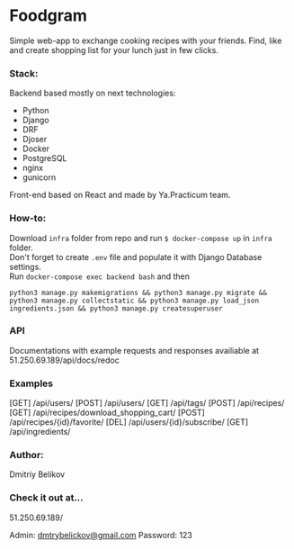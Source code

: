 # Foodgram  
Simple web-app to exchange cooking recipes with your friends. Find, like and create shopping list for your lunch just in few clicks.  
  
  
### Stack:  
Backend based mostly on next technologies:  
- Python  
- Django  
- DRF  
- Djoser  
- Docker  
- PostgreSQL  
- nginx  
- gunicorn  

Front-end based on React and made by Ya.Practicum team.  



### How-to:  
Download ```infra``` folder from repo and run ```$ docker-compose up``` in ```infra``` folder.   
Don't forget to create ```.env``` file and populate it with Django Database settings.  
Run ```docker-compose exec backend bash``` and then   
```
python3 manage.py makemigrations && python3 manage.py migrate && python3 manage.py collectstatic && python3 manage.py load_json ingredients.json && python3 manage.py createsuperuser  
```  

### API
Documentations with example requests and responses availiable at   
51.250.69.189/api/docs/redoc  

### Examples

[GET] /api/users/ 
[POST] /api/users/ 
[GET] /api/tags/ 
[POST] /api/recipes/ 
[GET] /api/recipes/download_shopping_cart/
[POST] /api/recipes/{id}/favorite/ 
[DEL] /api/users/{id}/subscribe/
[GET] /api/ingredients/ 
  
### Author:
Dmitriy Belikov

### Check it out at...  
51.250.69.189/

Admin: dmtrybelickov@gmail.com
Password: 123
